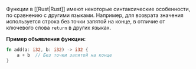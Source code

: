 Функции в [[Rust|Rust]] имеют некоторые синтаксические особенности, по сравнению с другими языками. Например, для возврата значения используется строка без точки запятой на конце, в отличие от ключевого слова `return`  в других языках.

**Пример объявления функции:**

```Rust
fn add(a: i32, b: i32) -> i32 {
	a + b  // Без точки запятой на конце
}
```

